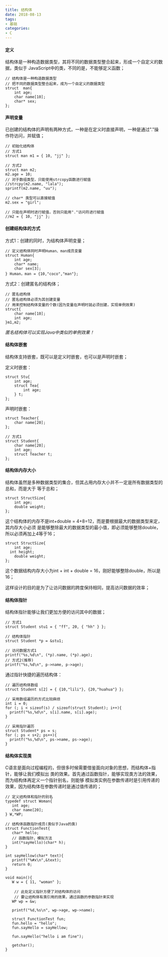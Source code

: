 ```yaml
---
title: 结构体
date: 2018-08-13
tags:
- 基础
categories:
- C
---
```

<!-- toc -->

#### 定义

结构体是一种构造数据类型，其将不同的数据类型整合起来，形成一个自定义的数据，类似于
JavaScript中的类，不同的是，不能够定义函数；

```
// 结构体是一种构造数据类型
// 把不同的数据类型整合起来，成为一个自定义的数据类型
struct  man{
	int age;
	char name[10];
	char* sex;
};
```
<!--more-->
#### 声明变量

已创建的结构体的声明有两种方式，一种是在定义时直接声明，一种是通过"."操作符访问，并赋值；

```
// 初始化结构体
// 方式1
struct man m1 = { 10, "jj" };

// 方式2
struct man m2;
m2.age = 10;
// 对于数组类型，只能使用strcopy函数进行赋值
//strcpy(m2.name, "lala");
sprintf(m2.name, "uu");

// char* 类型可以直接赋值
m2.sex = "girl";

// 只能在声明时进行赋值，否则只能用"."访问符进行赋值
//m2 = { 10, "jj" };
```

#### 创建结构体的方式

方式1：创建的同时，为结构体声明变量；
```
// 定义结构体同时声明Human、man成员变量
struct Human{
	int age;
	char* name;
	char sex[3];
} Human，man = {10,"coco","man"};
```

方式2：创建匿名的结构体；
```
// 匿名结构体
// 匿名结构体必须为其创建变量
// 用来控制结构体变量的个数(因为变量在声明时就必须创建，实现单例效果)
struct{
	char name[10];
	int age;
}m1,m2;
```
_匿名结构体可以实现Java中类似的单例效果！_

#### 结构体嵌套

结构体支持嵌套，既可以是定义时嵌套，也可以是声明时嵌套；

定义时嵌套：
```
struct Stu{
	int age;
	struct Tea{
		int age;
	} t;
};
```

声明时嵌套：
```
struct Teacher{
	char name[20];
};

// 方式1
struct Student{
	char name[20];
	int age;
	struct Teacher t;
};
```

#### 结构体内存大小

结构体虽然是多种数据类型的集合，但其占用内存大小并不一定是所有数据类型的总和，而是大于
等于总和；

```
struct StructSize{
	int age;
	double weight;
};
```
这个结构体的内存不是int+double = 4+8=12，而是要根据最大的数据类型来定，其内存大小必须
是能够整除最大的数据类型的最小值，即必须能够整除double，所以必须再加上4等于16；
```
struct StructSize{
	int age;
  int height;
	double weight;
};
```
这个数据结构内存大小为int + int + double = 16，刚好能够整除double，所以是16；

这样设计的目的是为了让访问数据的跨度保持相同，提高访问数据的效率；

#### 结构体指针

结构体指针能够让我们更加方便的访问其中的数据；

```
// 方式1
struct Student stu1 = { "ff", 20, { "hh" } };

// 结构体指针
struct Student *p = &stu1;

// 访问数据方式1
printf("%s,%d\n", (*p).name, (*p).age);
// 方式2(推荐)
printf("%s,%d\n", p->name, p->age);
```

通过指针快捷的遍历结构体：
```
// 遍历结构体数组
struct Student s[2] = { {10,"lili"}, {20,"huahua"} };

// 采用数组遍历的方式比较麻烦
int i = 0;
for (; i < sizeof(s) / sizeof(struct Student); i++){
  printf("%s,%d\n", s[i].name, s[i].age);
}

// 采用指针遍历
struct Student* ps = s;
for (; ps < s+2; ps++){
  printf("%s,%d\n", ps->name, ps->age);
}
```

#### 结构体实现类

 C语言是面向过程编程的，但很多时候需要借鉴面向对象的思想，而结构体+指针，能够让我们模拟出
 类的效果。首先通过函数指针，能够实现类方法的效果，而为结构体再定义一个指针别名，则能够
 模拟类实例在参数传递时是引用传递的效果，因为结构体在参数传递时是通过值传递的；

 ```
 // 定义结构体和指针的别名
typedef struct Woman{
 	int age;
 	char name[20];
} W,*WP;

 // 结构体函数指针成员(类似于Java的类)
 struct FunctionTest{
 	char* hello;
 	// 函数指针，模拟方法
 	int(*sayHello)(char* h);
 }

int sayHellow(char* text){
	printf("%#x\n",&text);
	return 0;
}

void main(){
	W w = { 11, "woman" };

	 // 此处定义指针方便了对结构体的访问
	 // 要让结构体有类引用的效果，通过函数的参数指针来实现
	WP wp = &w;

	printf("%d,%s\n", wp->age, wp->name);

	struct FunctionTest fun;
	fun.hello = "hello";
	fun.sayHello = sayHellow;

	fun.sayHello("hello i am fine");

	getchar();
}
 ```
